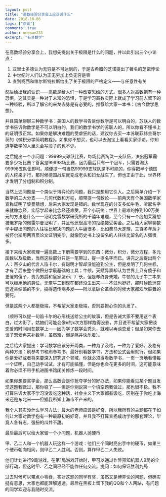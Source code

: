 ```yaml
---
layout: post
title: "高数经验分享会上应该说什么"
date: 2018-10-06
tags: ["杂谈"]
comments: true
author: oneman233
excerpt: "有关数学"
---
```


在高数经验分享会上，我想先提出关于极限是什么的问题，并以此引出三个小论点：

1. 亚里士多德认为无穷是不可达到的，于是古希腊的芝诺提出了著名的芝诺悖论
2. 中世纪时人们认为正无穷加上负无穷是零
3. 直到柯西和维尔斯特拉斯给出了关于极限的严格定义——与任意性有关

然后给出我的认识——高数是给人们一种改变思维的方式。很多人对高数抱有一种恐惧，这其实是一种对于未知的恐惧，于是学习高数实际上就成了学习前人留下的一种经验，所以了解它的来龙去脉是有必要的，推荐给大家一本书：《古今数学思想》。

并且简单聊聊三种数学书：美国人的数学书告诉你数学是可以明白的，苏联人的数学书告诉你数学是不可以明白的，我们的数学书学的苏联人的，所以你看不懂书上的证明很正常。如果你是解决难题的受虐狂的话，建议你去买一本苏联菲赫金哥尔茨的《微积分学简明教程》。如果你不想买，也可以去淘宝上看看买家评论，你知道学数学的人里头会写段子的也不少。

之后提出一个小问题：99999支球队比赛，每场比赛淘汰一支队伍，决出冠军需要多少场比赛？答案是99998场比赛，因为最后只有一个冠军，只需要淘汰99998支队伍即可。顺便提一句当然99999支球队是不可能的，你得把半个德国的人挖来才行，那时候德国战车就变成老头和妇女战车了。但也正由于此，世界杯才发明了分组制和积分制。

当然上述问题是一个类似于博弈论的问题，我只是想用它引入。之后简单介绍一下数学的三大分支——几何代数和方程，顺带提一句数论——前两天有个英国数学家宣称证明了黎曼猜想，后来大家发现是错的。数学现在的分支多如牛毛，听起名字来就像念经，实际学起来比念经还难受。开个小玩笑：世界上最难的挣到100万美元的方法是什么——证明克雷数学研究所的千禧年难题，至今只有一个庞加莱猜想被俄罗斯的佩雷尔曼证明了，并且他还很高冷的拒绝接受奖金。之后给大家聊聊数学中提出问题的人往往比解决问题的人牛逼很多，比如费马大定理，三百多年后才被怀尔斯用两百页论文证明完毕，就像历史书上没留名的人往往比留名的人强很多。

接下来给大家梳理一遍高数上下册需要学到的东西：微分，积分，微分方程，多元函数以及级数，当然这些部分只是一笔带过，提一提名字而已。讲完之后提出两个人：百岁山的代言人笛卡尔，有聪明才智却没能追到公主，但是发明了几何坐标，才有了后来整个微积分学最基础的工具；牛顿，天赋异禀却认为世界上只有傻子和更傻的傻子，贵为男爵和皇家造币厂厂长，但是却终身未婚。牛顿的儿子牛二本来可以继承他的爵位，无奈牛二到现在都还没生出来——不过也挺好，那时候欧洲宫廷近亲结婚的不少，搞得遗传病多发——所以拿破仑革命的时候大家都欢欣鼓舞的要死。

但是这两个人都挺极端，不希望大家走极端，否则要担心你的头发了。

（顺带可以提一句笛卡尔的心形线送给公主的故事，但是告诫大家不要用这个表白，烂大街了，姑娘们可能会像e的x次方那样跑得没影，并且说不希望大家把谈恋爱的时间用在数学上——因为学了数学会秃头，就难以再谈恋爱；但是如果你去谈了恋爱再来补数学，虽然难，但是痛并快乐着）。

之后给大家提出：学习数学应该分开两类，一种为了及格，一种为了爱好。及格有两种方法：刷参考书和刷参考书，最好别看数学书，方法和公式会用就行，但如果你是爱好或者将来要深入研究这个领域，你就必须得看数学书，一页一页地看懂每一个证明，自己动手试试，才有可能搞懂，但是你也会花更多的时间，这可能意味着你必须不带手机进图书馆闭关修炼一段时间。

如果你想要奖学金，那么高数会是你抢夺学分的好办法，如果你能看见某个题目发现这题我做过，那你稳了——但是你别说第一个填空题我做过，那也很不稳。我不打算告诉大家不学习没饭吃这种话，社会主义下大家都有饭吃，区别在于你吃上海米还是东北米——但据我所知上海市不产米的。

我个人其实没什么学习方法，最大的老师应该是好奇，所以我所有的主题都在于如何让大家对数学抱有一种最原初的好奇，并且我不打算宣扬成功学的那套理论，毕竟人各有志，强扭的瓜并不甜。

最后最后可以给大家留一个小问题，机器人抛硬币

甲、乙二人和一个机器人玩这样一个游戏：他们三个同时亮出手中的硬币，如果三个硬币朝向相同，则甲乙二人胜利。否则，算作甲乙二人失败。

他们计划进行9局游戏，在第1局游戏开始时，甲可以通过作弊预知机器人9局的全部行动，但这时甲、乙之间已经不能作任何交流。提问：如何保证胜利九局

过去时候可以带点小零食，答对这题的同学有奖，虽然又是博弈论的问题，但确实挺有意思，大家也都能理解通透。最后在黑板上留下我的QQ和个人网站，有问题的同学欢迎与我随时交流。